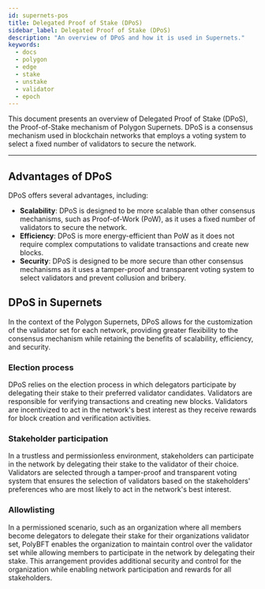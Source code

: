 ```yaml
---
id: supernets-pos
title: Delegated Proof of Stake (DPoS)
sidebar_label: Delegated Proof of Stake (DPoS)
description: "An overview of DPoS and how it is used in Supernets."
keywords:
  - docs
  - polygon
  - edge
  - stake
  - unstake
  - validator
  - epoch
---
```


This document presents an overview of Delegated Proof of Stake (DPoS), the Proof-of-Stake mechanism of Polygon Supernets. DPoS is a consensus mechanism used in blockchain networks that employs a voting system to select a fixed number of validators to secure the network.

---

## Advantages of DPoS

DPoS offers several advantages, including:

- **Scalability**: DPoS is designed to be more scalable than other consensus mechanisms, such as Proof-of-Work (PoW), as it uses a fixed number of validators to secure the network.
- **Efficiency**: DPoS is more energy-efficient than PoW as it does not require complex computations to validate transactions and create new blocks.
- **Security**: DPoS is designed to be more secure than other consensus mechanisms as it uses a tamper-proof and transparent voting system to select validators and prevent collusion and bribery.

## DPoS in Supernets

In the context of the Polygon Supernets, DPoS allows for the customization of the validator set for each network, providing greater flexibility to the consensus mechanism while retaining the benefits of scalability, efficiency, and security.

### Election process

DPoS relies on the election process in which delegators participate by delegating their stake to their preferred validator candidates. Validators are responsible for verifying transactions and creating new blocks. Validators are incentivized to act in the network's best interest as they receive rewards for block creation and verification activities.

### Stakeholder participation

In a trustless and permissionless environment, stakeholders can participate in the network by delegating their stake to the validator of their choice. Validators are selected through a tamper-proof and transparent voting system that ensures the selection of validators based on the stakeholders' preferences who are most likely to act in the network's best interest.

### Allowlisting

In a permissioned scenario, such as an organization where all members become delegators to delegate their stake for their organizations validator set, PolyBFT enables the organization to maintain control over the validator set while allowing members to participate in the network by delegating their stake. This arrangement provides additional security and control for the organization while enabling network participation and rewards for all stakeholders.

